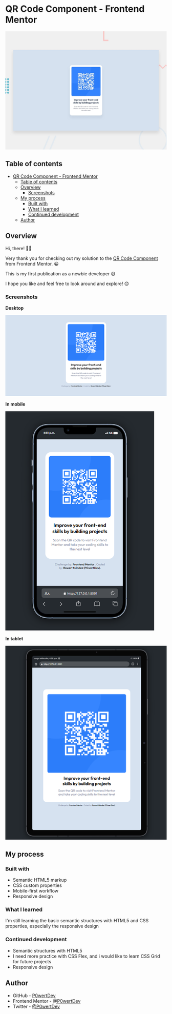 # QR Code Component - Frontend Mentor

![QR Code Component challenge on Frontend Mentor](./public/desktop-preview.jpg)

## Table of contents

- [QR Code Component - Frontend Mentor](#qr-code-component---frontend-mentor)
  - [Table of contents](#table-of-contents)
  - [Overview](#overview)
    - [Screenshots](#screenshots)
  - [My process](#my-process)
    - [Built with](#built-with)
    - [What I learned](#what-i-learned)
    - [Continued development](#continued-development)
  - [Author](#author)

## Overview

Hi, there! 👋🏽

Very thank you for checking out my solution to the 
[QR Code Component](https://www.frontendmentor.io/challenges/qr-code-component-iux_sIO_H) from Frontend Mentor. 😀

This is my first publication as a newbie developer 😅 

I hope you like and feel free to look around and explore! 😊

### Screenshots

**Desktop**

![Screenshot Desktop](./public/screenshot-desktop.png "In desktop") 

**In mobile**

![Screenshot Mobile](./public/screenshot-mobile.png "In mobile") 

**In tablet**

![Screenshot Mobile](./public/screenshot-tablet.png "In tablet") 

## My process

### Built with

- Semantic HTML5 markup
- CSS custom properties
- Mobile-first workflow
- Responsive design

### What I learned

I'm still learning the basic semantic structures with HTML5 and CSS properties, especially the responsive design 

### Continued development

* Semantic structures with HTML5
* I need more practice with CSS Flex, and i would like to learn CSS Grid for future projects
* Responsive design

## Author

- GitHub - [P0wertDev](https://github.com/P0wertDev)
- Frontend Mentor - [@P0wertDev](https://www.frontendmentor.io/profile/P0wertDev)
- Twitter - [@P0wertDev](https://x.com/P0wertDev)
